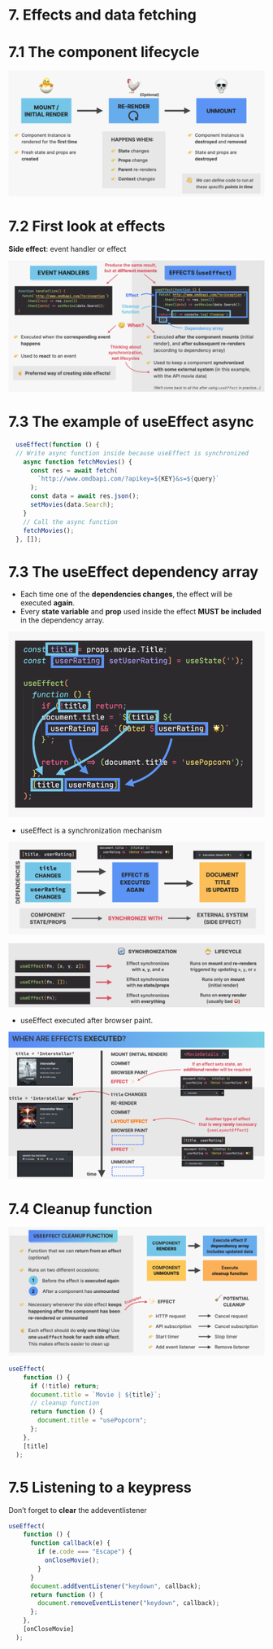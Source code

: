 # 7. Effects and data fetching

# 7.1 The component lifecycle

![Untitled](7%20Effects%20and%20data%20fetching%206d388d3b8e26444890c5cf02e52192e4/Untitled.png)

# 7.2 First look at effects

**Side effect**: event handler or effect

![Screenshot 2024-07-11 at 4.27.44 PM.png](7%20Effects%20and%20data%20fetching%206d388d3b8e26444890c5cf02e52192e4/Screenshot_2024-07-11_at_4.27.44_PM.png)

# 7.3 The example of useEffect async

```jsx
  useEffect(function () {
  // Write async function inside because useEffect is synchronized
    async function fetchMovies() {
      const res = await fetch(
        `http://www.omdbapi.com/?apikey=${KEY}&s=${query}`
      );
      const data = await res.json();
      setMovies(data.Search);
    }
    // Call the async function
    fetchMovies();
  }, []);
```

# 7.3 The useEffect dependency array

- Each time one of the **dependencies changes**, the effect will be executed **again**.
- Every **state variable** and **prop** used inside the effect **MUST be included** in the dependency array.

![Screenshot 2024-07-11 at 9.17.13 PM.png](7%20Effects%20and%20data%20fetching%206d388d3b8e26444890c5cf02e52192e4/Screenshot_2024-07-11_at_9.17.13_PM.png)

- useEffect is a synchronization mechanism

![Screenshot 2024-07-11 at 9.18.20 PM.png](7%20Effects%20and%20data%20fetching%206d388d3b8e26444890c5cf02e52192e4/Screenshot_2024-07-11_at_9.18.20_PM.png)

![Screenshot 2024-07-11 at 9.19.14 PM.png](7%20Effects%20and%20data%20fetching%206d388d3b8e26444890c5cf02e52192e4/Screenshot_2024-07-11_at_9.19.14_PM.png)

- useEffect executed after browser paint.

![Screenshot 2024-07-11 at 9.19.31 PM.png](7%20Effects%20and%20data%20fetching%206d388d3b8e26444890c5cf02e52192e4/Screenshot_2024-07-11_at_9.19.31_PM.png)

# 7.4 Cleanup function

![Untitled](7%20Effects%20and%20data%20fetching%206d388d3b8e26444890c5cf02e52192e4/Untitled%201.png)

```jsx
useEffect(
    function () {
      if (!title) return;
      document.title = `Movie | ${title}`;
      // cleanup function
      return function () {
        document.title = "usePopcorn";
      };
    },
    [title]
  );
```

# 7.5 Listening to a keypress

Don’t forget to **clear** the addeventlistener

```jsx
useEffect(
    function () {
      function callback(e) {
        if (e.code === "Escape") {
          onCloseMovie();
        }
      }
      document.addEventListener("keydown", callback);
      return function () {
        document.removeEventListener("keydown", callback);
      };
    },
    [onCloseMovie]
  );
```
